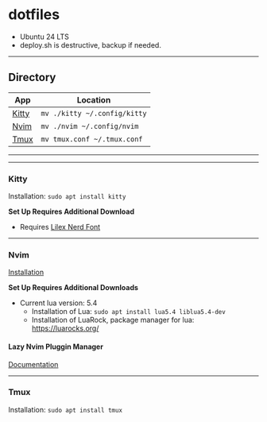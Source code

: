 # dotfiles
- Ubuntu 24 LTS
- deploy.sh is destructive, backup if needed.
---

## Directory
| App | Location |
| --- | --- | 
| [Kitty](#kitty) | `mv ./kitty ~/.config/kitty` |
| [Nvim](#nvim) | `mv ./nvim ~/.config/nvim` |
| [Tmux](#tmux) | `mv tmux.conf ~/.tmux.conf` |

---
---

### Kitty   
Installation: `sudo apt install kitty`

**Set Up Requires Additional Download**
- Requires [Lilex Nerd Font](https://github.com/ryanoasis/nerd-fonts/releases/download/v3.3.0/Lilex.zip)

---

### Nvim
[Installation](https://github.com/neovim/neovim/blob/master/INSTALL.md)

**Set Up Requires Additional Downloads**
- Current lua version: 5.4
    - Installation of Lua: `sudo apt install lua5.4 liblua5.4-dev`
    - Installation of LuaRock, package manager for lua: https://luarocks.org/

#### Lazy Nvim Pluggin Manager
[Documentation](https://github.com/folke/lazy.nvim)

---

### Tmux
Installation: `sudo apt install tmux`
